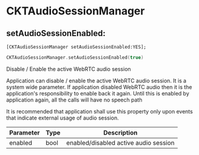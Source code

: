 # CKTAudioSessionManager


## setAudioSessionEnabled:

```objective_c
[CKTAudioSessionManager setAudioSessionEnabled:YES];
```

```swift
CKTAudioSessionManager.setAudioSessionEnabled(true)
```





Disable / Enable the active WebRTC audio session

Application can disable / enable the active WebRTC audio session. It is a system wide parameter.
If application disabled WebRTC audio then it is the application's responsibility to enable back it again.
Until this is enabled by application again, all the calls will have no speech path

It is recommended that application shall use this property only upon events that indicate external
usage of audio session.


Parameter | Type |  Description
--------- | ----------- | ---------
enabled | bool | enabled/disabled active audio session
